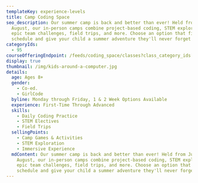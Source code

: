 ```yaml
---
templateKey: experience-levels
title: Camp Coding Space
seo_description: Our summer camp is back and better than ever! Held from June to
  August, our in-person camps combine project-based coding, STEM exploration,
  epic team challenges, field trips, and more. Choose an option that fits your
  schedule and give your child a summer adventure they'll never forget!
categoryIds:
  - 95
courseOfferingEndpoint: /feeds/coding_space/classes?class_category_ids[]=95
display: true
thumbnail: /img/kids-around-a-computer.jpg
details:
  age: Ages 8+
  gender:
    - Co-ed.
    - GirlCode
  byline: Monday through Friday, 1 & 2 Week Options Available
  experience: First-Time Through Advanced
  skills:
    - Daily Coding Practice
    - STEM Electives
    - Field Trips
  sellingPoints:
    - Camp Games & Activities
    - STEM Exploration
    - Immersive Experience
  mdContent: Our summer camp is back and better than ever! Held from June to
    August, our in-person camps combine project-based coding, STEM exploration,
    epic team challenges, field trips, and more. Choose an option that fits your
    schedule and give your child a summer adventure they'll never forget!
---
```

